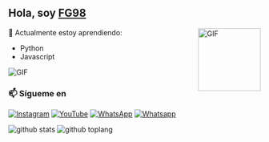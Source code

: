 ## Hola, soy [FG98](https://www.instagram.com/fg98._)

<img align="right" alt="GIF" height="125px" src="https://media.giphy.com/media/0YLMNYmGyMfcqRX1j1/source.gif" />

:page_with_curl: Actualmente estoy aprendiendo:
- Python
- Javascript

<img align="center" fit="fill" alt="GIF" src="https://user-images.githubusercontent.com/72728486/104811327-36bc1300-582d-11eb-80f9-7c39c9b99e62.gif" />

### 📫 Sígueme en
<a href="https://www.instagram.com/fg98._" target="_blank"><img src="https://img.shields.io/badge/Instagram-%23E4405F.svg?&style=flat-square&logo=instagram&logoColor=white" alt="Instagram"></a>
<a href="https://m.youtube.com/channel/UCnY46Qqya_HMcsUuoP8O0Yg" target="_blank"><img src="https://img.shields.io/badge/YouTube-%231877F2.svg?&style=flat-square&logo=YouTube&logoColor=white" alt="YouTube"></a>
<a href="https://wa.me/59172945992" target="_blank"><img src="https://img.shields.io/badge/Whatsapp-%808080.svg?&style=flat-square&logo=Whatsapp&logoColor=white" alt="WhatsApp"></a>
<a href="https://chat.whatsapp.com/Ly4I2LObSvW8VgOnJjofgA" target="_blank"><img src="https://img.shields.io/badge/Grupo-%808080.svg?&style=flat-square&logo=whatsapp&logoColor=white" alt="Whatsapp"></a>

![github stats](https://github-readme-stats.vercel.app/api?username=FG98F&show_icons=true&theme=chartreuse-dark)
![github toplang](https://github-readme-stats.vercel.app/api/top-langs/?username=FG98F&layout=compact&theme=chartreuse-dark)

